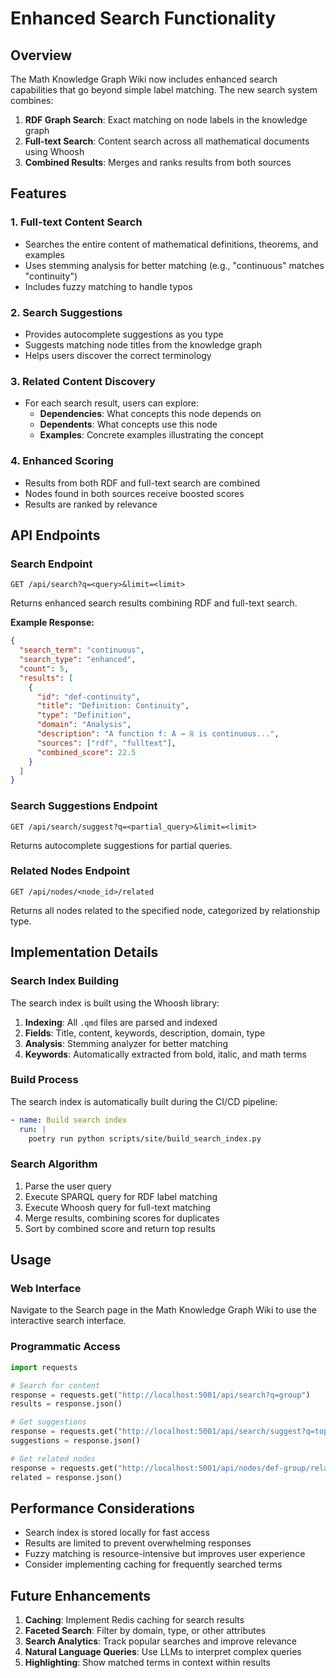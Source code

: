 # Enhanced Search Functionality

## Overview

The Math Knowledge Graph Wiki now includes enhanced search capabilities that go beyond simple label matching. The new search system combines:

1. **RDF Graph Search**: Exact matching on node labels in the knowledge graph
2. **Full-text Search**: Content search across all mathematical documents using Whoosh
3. **Combined Results**: Merges and ranks results from both sources

## Features

### 1. Full-text Content Search

- Searches the entire content of mathematical definitions, theorems, and examples
- Uses stemming analysis for better matching (e.g., "continuous" matches "continuity")
- Includes fuzzy matching to handle typos

### 2. Search Suggestions

- Provides autocomplete suggestions as you type
- Suggests matching node titles from the knowledge graph
- Helps users discover the correct terminology

### 3. Related Content Discovery

- For each search result, users can explore:
  - **Dependencies**: What concepts this node depends on
  - **Dependents**: What concepts use this node
  - **Examples**: Concrete examples illustrating the concept

### 4. Enhanced Scoring

- Results from both RDF and full-text search are combined
- Nodes found in both sources receive boosted scores
- Results are ranked by relevance

## API Endpoints

### Search Endpoint

```
GET /api/search?q=<query>&limit=<limit>
```

Returns enhanced search results combining RDF and full-text search.

**Example Response:**

```json
{
  "search_term": "continuous",
  "search_type": "enhanced",
  "count": 5,
  "results": [
    {
      "id": "def-continuity",
      "title": "Definition: Continuity",
      "type": "Definition",
      "domain": "Analysis",
      "description": "A function f: A → ℝ is continuous...",
      "sources": ["rdf", "fulltext"],
      "combined_score": 22.5
    }
  ]
}
```

### Search Suggestions Endpoint

```
GET /api/search/suggest?q=<partial_query>&limit=<limit>
```

Returns autocomplete suggestions for partial queries.

### Related Nodes Endpoint

```
GET /api/nodes/<node_id>/related
```

Returns all nodes related to the specified node, categorized by relationship type.

## Implementation Details

### Search Index Building

The search index is built using the Whoosh library:

1. **Indexing**: All `.qmd` files are parsed and indexed
2. **Fields**: Title, content, keywords, description, domain, type
3. **Analysis**: Stemming analyzer for better matching
4. **Keywords**: Automatically extracted from bold, italic, and math terms

### Build Process

The search index is automatically built during the CI/CD pipeline:

```yaml
- name: Build search index
  run: |
    poetry run python scripts/site/build_search_index.py
```

### Search Algorithm

1. Parse the user query
2. Execute SPARQL query for RDF label matching
3. Execute Whoosh query for full-text matching
4. Merge results, combining scores for duplicates
5. Sort by combined score and return top results

## Usage

### Web Interface

Navigate to the Search page in the Math Knowledge Graph Wiki to use the interactive search interface.

### Programmatic Access

```python
import requests

# Search for content
response = requests.get("http://localhost:5001/api/search?q=group")
results = response.json()

# Get suggestions
response = requests.get("http://localhost:5001/api/search/suggest?q=top")
suggestions = response.json()

# Get related nodes
response = requests.get("http://localhost:5001/api/nodes/def-group/related")
related = response.json()
```

## Performance Considerations

- Search index is stored locally for fast access
- Results are limited to prevent overwhelming responses
- Fuzzy matching is resource-intensive but improves user experience
- Consider implementing caching for frequently searched terms

## Future Enhancements

1. **Caching**: Implement Redis caching for search results
2. **Faceted Search**: Filter by domain, type, or other attributes
3. **Search Analytics**: Track popular searches and improve relevance
4. **Natural Language Queries**: Use LLMs to interpret complex queries
5. **Highlighting**: Show matched terms in context within results
